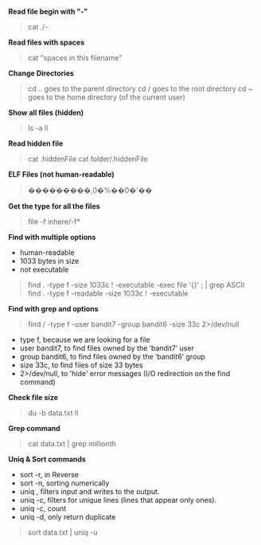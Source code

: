 **Read file begin with "-"**
> cat ./-

**Read files with spaces**
> cat "spaces in this filename"

**Change Directories**
> cd .. goes to the parent directory
> cd / goes to the root directory
> cd ~ goes to the home directory (of the current user)

**Show all files (hidden)**
> ls -a 
> ll

**Read hidden file**
> cat .hiddenFile
> cat folder/.hiddenFile

**ELF Files (not human-readable)**
> �������$��$,0�%��0�'��

**Get the type for all the files**
> file -f inhere/-f*

**Find with multiple options**
- human-readable
- 1033 bytes in size
- not executable

> find . -type f -size 1033c ! -executable -exec file '{}' \; | grep ASCII
> find . -type f -readable -size 1033c ! -executable


**Find with grep and options**
> find / -type f -user bandit7 -group bandit6 -size 33c 2>/dev/null
- type f, because we are looking for a file
- user bandit7, to find files owned by the ‘bandit7’ user
- group bandit6, to find files owned by the ‘bandit6’ group
- size 33c, to find files of size 33 bytes
- 2>/dev/null, to 'hide' error messages (I/O redirection on the find command) 

**Check file size**
> du -b data.txt 
> ll 

**Grep command**
> cat data.txt | grep millionth

**Uniq & Sort commands**
- sort -r, in Reverse
- sort -n, sorting numerically
- uniq , filters input and writes to the output.
- uniq -c, filters for unique lines (lines that appear only ones).
- uniq -c, count
- uniq -d, only return duplicate
> sort data.txt | uniq -u


